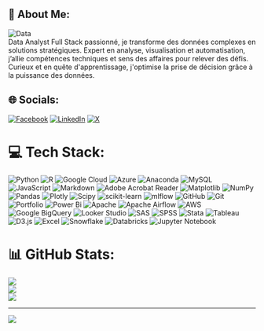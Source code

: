 ## 💫 About Me:
![Data](https://img.shields.io/badge/Data-%230072C6.svg?style=for-the-badge&logo=google-analytics&logoColor=white) 
<br>Data Analyst Full Stack passionné, je transforme des données complexes en solutions stratégiques. Expert en analyse, visualisation et automatisation, j’allie compétences techniques et sens des affaires pour relever des défis. Curieux et en quête d'apprentissage, j'optimise la prise de décision grâce à la puissance des données. 

## 🌐 Socials:
[![Facebook](https://img.shields.io/badge/Facebook-%231877F2.svg?logo=Facebook&logoColor=white)](https://facebook.com/https://www.facebook.com/douglass.douglass.756) [![LinkedIn](https://img.shields.io/badge/LinkedIn-%230077B5.svg?logo=linkedin&logoColor=white)](https://linkedin.com/in/https://www.linkedin.com/public-profile/settings?trk=d_flagship3_profile_self_view_public_profile) [![X](https://img.shields.io/badge/X-black.svg?logo=X&logoColor=white)](https://x.com/https://x.com/MazanzaD) 

# 💻 Tech Stack:
![Python](https://img.shields.io/badge/python-3670A0?style=for-the-badge&logo=python&logoColor=ffdd54) 
![R](https://img.shields.io/badge/r-%23276DC3.svg?style=for-the-badge&logo=r&logoColor=white) 
![Google Cloud](https://img.shields.io/badge/GoogleCloud-%234285F4.svg?style=for-the-badge&logo=google-cloud&logoColor=white) 
![Azure](https://img.shields.io/badge/azure-%230072C6.svg?style=for-the-badge&logo=microsoftazure&logoColor=white) 
![Anaconda](https://img.shields.io/badge/Anaconda-%2344A833.svg?style=for-the-badge&logo=anaconda&logoColor=white) 
![MySQL](https://img.shields.io/badge/mysql-4479A1.svg?style=for-the-badge&logo=mysql&logoColor=white) 
![JavaScript](https://img.shields.io/badge/javascript-%23323330.svg?style=for-the-badge&logo=javascript&logoColor=%23F7DF1E) 
![Markdown](https://img.shields.io/badge/markdown-%23000000.svg?style=for-the-badge&logo=markdown&logoColor=white)
![Adobe Acrobat Reader](https://img.shields.io/badge/Adobe%20Acrobat%20Reader-EC1C24.svg?style=for-the-badge&logo=Adobe%20Acrobat%20Reader&logoColor=white) 
![Matplotlib](https://img.shields.io/badge/Matplotlib-%23ffffff.svg?style=for-the-badge&logo=Matplotlib&logoColor=black) 
![NumPy](https://img.shields.io/badge/numpy-%23013243.svg?style=for-the-badge&logo=numpy&logoColor=white) 
![Pandas](https://img.shields.io/badge/pandas-%23150458.svg?style=for-the-badge&logo=pandas&logoColor=white) 
![Plotly](https://img.shields.io/badge/Plotly-%233F4F75.svg?style=for-the-badge&logo=plotly&logoColor=white) 
![Scipy](https://img.shields.io/badge/SciPy-%230C55A5.svg?style=for-the-badge&logo=scipy&logoColor=%white) 
![scikit-learn](https://img.shields.io/badge/scikit--learn-%23F7931E.svg?style=for-the-badge&logo=scikit-learn&logoColor=white) 
![mlflow](https://img.shields.io/badge/mlflow-%23d9ead3.svg?style=for-the-badge&logo=numpy&logoColor=blue) 
![GitHub](https://img.shields.io/badge/github-%23121011.svg?style=for-the-badge&logo=github&logoColor=white) 
![Git](https://img.shields.io/badge/git-%23F05033.svg?style=for-the-badge&logo=git&logoColor=white) 
![Portfolio](https://img.shields.io/badge/Portfolio-%23000000.svg?style=for-the-badge&logo=firefox&logoColor=#FF7139) 
![Power Bi](https://img.shields.io/badge/power_bi-F2C811?style=for-the-badge&logo=powerbi&logoColor=black) 
![Apache](https://img.shields.io/badge/apache-%23D42029.svg?style=for-the-badge&logo=apache&logoColor=white) 
![Apache Airflow](https://img.shields.io/badge/Apache%20Airflow-017CEE?style=for-the-badge&logo=Apache%20Airflow&logoColor=white) 
![AWS](https://img.shields.io/badge/AWS-%23FF9900.svg?style=for-the-badge&logo=amazon-aws&logoColor=white) 
![Google BigQuery](https://img.shields.io/badge/Google%20BigQuery-%234285F4.svg?style=for-the-badge&logo=google-cloud&logoColor=white) 
![Looker Studio](https://img.shields.io/badge/Looker%20Studio-%23005CE6.svg?style=for-the-badge&logo=google-analytics&logoColor=white) 
![SAS](https://img.shields.io/badge/SAS-%23006699.svg?style=for-the-badge&logo=sas&logoColor=white) 
![SPSS](https://img.shields.io/badge/SPSS-%232B7A78.svg?style=for-the-badge&logo=ibm&logoColor=white) 
![Stata](https://img.shields.io/badge/Stata-%231C4E9F.svg?style=for-the-badge&logo=stata&logoColor=white) 
![Tableau](https://img.shields.io/badge/Tableau-%23E97627.svg?style=for-the-badge&logo=tableau&logoColor=white) 
![D3.js](https://img.shields.io/badge/D3.js-%23F9A03C.svg?style=for-the-badge&logo=d3.js&logoColor=white) 
![Excel](https://img.shields.io/badge/Excel-%2334A853.svg?style=for-the-badge&logo=microsoft-excel&logoColor=white) 
![Snowflake](https://img.shields.io/badge/Snowflake-%2300C4FF.svg?style=for-the-badge&logo=snowflake&logoColor=white) 
![Databricks](https://img.shields.io/badge/Databricks-%23FF3621.svg?style=for-the-badge&logo=databricks&logoColor=white) 
![Jupyter Notebook](https://img.shields.io/badge/Jupyter-%23F37626.svg?style=for-the-badge&logo=Jupyter&logoColor=white) 
# 📊 GitHub Stats:
![](https://github-readme-stats.vercel.app/api?username=doudoumazanza&theme=dark&hide_border=false&include_all_commits=true&count_private=true)<br/>
![](https://github-readme-streak-stats.herokuapp.com/?user=doudoumazanza&theme=dark&hide_border=false)<br/>
![](https://github-readme-stats.vercel.app/api/top-langs/?username=doudoumazanza&theme=dark&hide_border=false&include_all_commits=true&count_private=true&layout=compact)

---
[![](https://visitcount.itsvg.in/api?id=doudoumazanza&icon=0&color=0)](https://visitcount.itsvg.in)

<!-- Proudly created with GPRM ( https://gprm.itsvg.in ) -->
